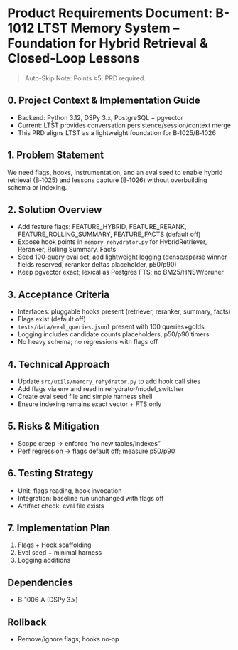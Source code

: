 # Product Requirements Document: B-1012 LTST Memory System – Foundation for Hybrid Retrieval & Closed-Loop Lessons
<!-- parent_backlog: B-1012 -->

> Auto-Skip Note: Points ≥5; PRD required.

## 0. Project Context & Implementation Guide
- Backend: Python 3.12, DSPy 3.x, PostgreSQL + pgvector
- Current: LTST provides conversation persistence/session/context merge
- This PRD aligns LTST as a lightweight foundation for B‑1025/B‑1026

## 1. Problem Statement
We need flags, hooks, instrumentation, and an eval seed to enable hybrid retrieval (B‑1025) and lessons capture (B‑1026) without overbuilding schema or indexing.

## 2. Solution Overview
- Add feature flags: FEATURE_HYBRID, FEATURE_RERANK, FEATURE_ROLLING_SUMMARY, FEATURE_FACTS (default off)
- Expose hook points in `memory_rehydrator.py` for HybridRetriever, Reranker, Rolling Summary, Facts
- Seed 100‑query eval set; add lightweight logging (dense/sparse winner fields reserved, reranker deltas placeholder, p50/p90)
- Keep pgvector exact; lexical as Postgres FTS; no BM25/HNSW/pruner

## 3. Acceptance Criteria
- Interfaces: pluggable hooks present (retriever, reranker, summary, facts)
- Flags exist (default off)
- `tests/data/eval_queries.jsonl` present with 100 queries+golds
- Logging includes candidate counts placeholders, p50/p90 timers
- No heavy schema; no regressions with flags off

## 4. Technical Approach
- Update `src/utils/memory_rehydrator.py` to add hook call sites
- Add flags via env and read in rehydrator/model_switcher
- Create eval seed file and simple harness shell
- Ensure indexing remains exact vector + FTS only

## 5. Risks & Mitigation
- Scope creep → enforce “no new tables/indexes”
- Perf regression → flags default off; measure p50/p90

## 6. Testing Strategy
- Unit: flags reading, hook invocation
- Integration: baseline run unchanged with flags off
- Artifact check: eval file exists

## 7. Implementation Plan
1) Flags + Hook scaffolding
2) Eval seed + minimal harness
3) Logging additions

## Dependencies
- B‑1006‑A (DSPy 3.x)

## Rollback
- Remove/ignore flags; hooks no‑op
